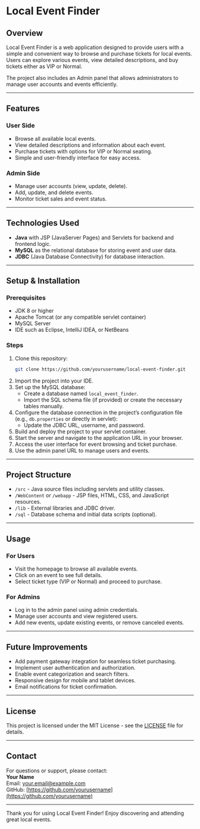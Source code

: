 
# Local Event Finder

## Overview
Local Event Finder is a web application designed to provide users with a simple and convenient way to browse and purchase tickets for local events. Users can explore various events, view detailed descriptions, and buy tickets either as VIP or Normal.

The project also includes an Admin panel that allows administrators to manage user accounts and events efficiently.

---

## Features

### User Side
- Browse all available local events.
- View detailed descriptions and information about each event.
- Purchase tickets with options for VIP or Normal seating.
- Simple and user-friendly interface for easy access.

### Admin Side
- Manage user accounts (view, update, delete).
- Add, update, and delete events.
- Monitor ticket sales and event status.

---

## Technologies Used
- **Java** with JSP (JavaServer Pages) and Servlets for backend and frontend logic.
- **MySQL** as the relational database for storing event and user data.
- **JDBC** (Java Database Connectivity) for database interaction.

---

## Setup & Installation

### Prerequisites
- JDK 8 or higher
- Apache Tomcat (or any compatible servlet container)
- MySQL Server
- IDE such as Eclipse, IntelliJ IDEA, or NetBeans

### Steps
1. Clone this repository:
   ```bash
   git clone https://github.com/yourusername/local-event-finder.git
   ```
2. Import the project into your IDE.
3. Set up the MySQL database:
   - Create a database named `local_event_finder`.
   - Import the SQL schema file (if provided) or create the necessary tables manually.
4. Configure the database connection in the project’s configuration file (e.g., `db.properties` or directly in servlet):
   - Update the JDBC URL, username, and password.
5. Build and deploy the project to your servlet container.
6. Start the server and navigate to the application URL in your browser.
7. Access the user interface for event browsing and ticket purchase.
8. Use the admin panel URL to manage users and events.

---

## Project Structure
- `/src` - Java source files including servlets and utility classes.
- `/WebContent` or `/webapp` - JSP files, HTML, CSS, and JavaScript resources.
- `/lib` - External libraries and JDBC driver.
- `/sql` - Database schema and initial data scripts (optional).

---

## Usage

### For Users
- Visit the homepage to browse all available events.
- Click on an event to see full details.
- Select ticket type (VIP or Normal) and proceed to purchase.

### For Admins
- Log in to the admin panel using admin credentials.
- Manage user accounts and view registered users.
- Add new events, update existing events, or remove canceled events.

---

## Future Improvements
- Add payment gateway integration for seamless ticket purchasing.
- Implement user authentication and authorization.
- Enable event categorization and search filters.
- Responsive design for mobile and tablet devices.
- Email notifications for ticket confirmation.

---

## License
This project is licensed under the MIT License - see the [LICENSE](LICENSE) file for details.

---

## Contact
For questions or support, please contact:  
**Your Name**  
Email: your.email@example.com  
GitHub: [https://github.com/yourusername](https://github.com/yourusername)

---

Thank you for using Local Event Finder! Enjoy discovering and attending great local events.

